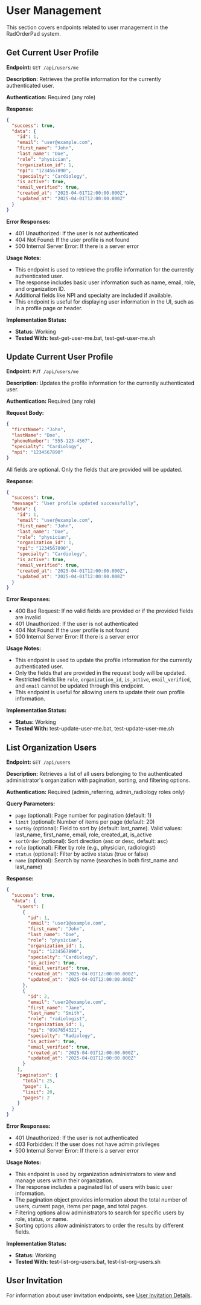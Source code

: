 # User Management

This section covers endpoints related to user management in the RadOrderPad system.

## Get Current User Profile

**Endpoint:** `GET /api/users/me`

**Description:** Retrieves the profile information for the currently authenticated user.

**Authentication:** Required (any role)

**Response:**
```json
{
  "success": true,
  "data": {
    "id": 1,
    "email": "user@example.com",
    "first_name": "John",
    "last_name": "Doe",
    "role": "physician",
    "organization_id": 1,
    "npi": "1234567890",
    "specialty": "Cardiology",
    "is_active": true,
    "email_verified": true,
    "created_at": "2025-04-01T12:00:00.000Z",
    "updated_at": "2025-04-01T12:00:00.000Z"
  }
}
```

**Error Responses:**
- 401 Unauthorized: If the user is not authenticated
- 404 Not Found: If the user profile is not found
- 500 Internal Server Error: If there is a server error

**Usage Notes:**
- This endpoint is used to retrieve the profile information for the currently authenticated user.
- The response includes basic user information such as name, email, role, and organization ID.
- Additional fields like NPI and specialty are included if available.
- This endpoint is useful for displaying user information in the UI, such as in a profile page or header.

**Implementation Status:**
- **Status:** Working
- **Tested With:** test-get-user-me.bat, test-get-user-me.sh

## Update Current User Profile

**Endpoint:** `PUT /api/users/me`

**Description:** Updates the profile information for the currently authenticated user.

**Authentication:** Required (any role)

**Request Body:**
```json
{
  "firstName": "John",
  "lastName": "Doe",
  "phoneNumber": "555-123-4567",
  "specialty": "Cardiology",
  "npi": "1234567890"
}
```
All fields are optional. Only the fields that are provided will be updated.

**Response:**
```json
{
  "success": true,
  "message": "User profile updated successfully",
  "data": {
    "id": 1,
    "email": "user@example.com",
    "first_name": "John",
    "last_name": "Doe",
    "role": "physician",
    "organization_id": 1,
    "npi": "1234567890",
    "specialty": "Cardiology",
    "is_active": true,
    "email_verified": true,
    "created_at": "2025-04-01T12:00:00.000Z",
    "updated_at": "2025-04-01T12:00:00.000Z"
  }
}
```

**Error Responses:**
- 400 Bad Request: If no valid fields are provided or if the provided fields are invalid
- 401 Unauthorized: If the user is not authenticated
- 404 Not Found: If the user profile is not found
- 500 Internal Server Error: If there is a server error

**Usage Notes:**
- This endpoint is used to update the profile information for the currently authenticated user.
- Only the fields that are provided in the request body will be updated.
- Restricted fields like `role`, `organization_id`, `is_active`, `email_verified`, and `email` cannot be updated through this endpoint.
- This endpoint is useful for allowing users to update their own profile information.

**Implementation Status:**
- **Status:** Working
- **Tested With:** test-update-user-me.bat, test-update-user-me.sh

## List Organization Users

**Endpoint:** `GET /api/users`

**Description:** Retrieves a list of all users belonging to the authenticated administrator's organization with pagination, sorting, and filtering options.

**Authentication:** Required (admin_referring, admin_radiology roles only)

**Query Parameters:**
- `page` (optional): Page number for pagination (default: 1)
- `limit` (optional): Number of items per page (default: 20)
- `sortBy` (optional): Field to sort by (default: last_name). Valid values: last_name, first_name, email, role, created_at, is_active
- `sortOrder` (optional): Sort direction (asc or desc, default: asc)
- `role` (optional): Filter by role (e.g., physician, radiologist)
- `status` (optional): Filter by active status (true or false)
- `name` (optional): Search by name (searches in both first_name and last_name)

**Response:**
```json
{
  "success": true,
  "data": {
    "users": [
      {
        "id": 1,
        "email": "user1@example.com",
        "first_name": "John",
        "last_name": "Doe",
        "role": "physician",
        "organization_id": 1,
        "npi": "1234567890",
        "specialty": "Cardiology",
        "is_active": true,
        "email_verified": true,
        "created_at": "2025-04-01T12:00:00.000Z",
        "updated_at": "2025-04-01T12:00:00.000Z"
      },
      {
        "id": 2,
        "email": "user2@example.com",
        "first_name": "Jane",
        "last_name": "Smith",
        "role": "radiologist",
        "organization_id": 1,
        "npi": "0987654321",
        "specialty": "Radiology",
        "is_active": true,
        "email_verified": true,
        "created_at": "2025-04-01T12:00:00.000Z",
        "updated_at": "2025-04-01T12:00:00.000Z"
      }
    ],
    "pagination": {
      "total": 25,
      "page": 1,
      "limit": 20,
      "pages": 2
    }
  }
}
```

**Error Responses:**
- 401 Unauthorized: If the user is not authenticated
- 403 Forbidden: If the user does not have admin privileges
- 500 Internal Server Error: If there is a server error

**Usage Notes:**
- This endpoint is used by organization administrators to view and manage users within their organization.
- The response includes a paginated list of users with basic user information.
- The pagination object provides information about the total number of users, current page, items per page, and total pages.
- Filtering options allow administrators to search for specific users by role, status, or name.
- Sorting options allow administrators to order the results by different fields.

**Implementation Status:**
- **Status:** Working
- **Tested With:** test-list-org-users.bat, test-list-org-users.sh

## User Invitation

For information about user invitation endpoints, see [User Invitation Details](./user-invitation-details.md).